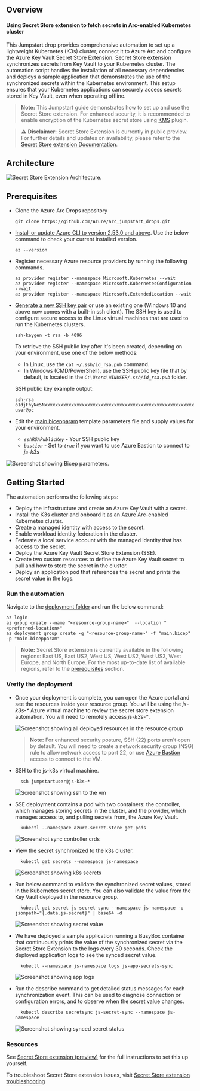 ## Overview

#### Using Secret Store extension to fetch secrets in Arc-enabled Kubernetes cluster
This Jumpstart drop provides comprehensive automation to set up a lightweight Kubernetes (K3s) cluster, connect it to Azure Arc and configure the Azure Key Vault Secret Store Extension. Secret Store extension synchronizes secrets from Key Vault to your Kubernetes cluster. The automation script handles the installation of all necessary dependencies and deploys a sample application that demonstrates the use of the synchronized secrets within the Kubernetes environment. This setup ensures that your Kubernetes applications can securely access secrets stored in Key Vault, even when operating offline.

> **Note:** This Jumpstart guide demonstrates how to set up and use the Secret Store extension. For enhanced security, it is recommended to enable encryption of the Kubernetes secret store using [KMS](https://kubernetes.io/docs/tasks/administer-cluster/kms-provider/) plugin.

> ⚠️ **Disclaimer:** Secret Store Extension is currently in public preview. For further details and updates on availability, please refer to the [Secret Store extension Documentation](https://learn.microsoft.com/en-us/azure/azure-arc/kubernetes/secret-store-extension).

## Architecture
![Secret Store Extension Architecture.](./artifacts/media/sseArcExtensionArch.png)

## Prerequisites
- Clone the Azure Arc Drops repository

    ```shell
    git clone https://github.com/Azure/arc_jumpstart_drops.git
    ```

- [Install or update Azure CLI to version 2.53.0 and above](https://learn.microsoft.com/cli/azure/install-azure-cli?view=azure-cli-latest). Use the below command to check your current installed version.

  ```shell
  az --version
  ```

- Register necessary Azure resource providers by running the following commands.

  ```shell
  az provider register --namespace Microsoft.Kubernetes --wait
  az provider register --namespace Microsoft.KubernetesConfiguration --wait
  az provider register --namespace Microsoft.ExtendedLocation --wait
  ```

- [Generate a new SSH key pair](https://learn.microsoft.com/azure/virtual-machines/linux/create-ssh-keys-detailed) or use an existing one (Windows 10 and above now comes with a built-in ssh client). The SSH key is used to configure secure access to the Linux virtual machines that are used to run the Kubernetes clusters.

  ```shell
  ssh-keygen -t rsa -b 4096
  ```

  To retrieve the SSH public key after it's been created, depending on your environment, use one of the below methods:
  - In Linux, use the `cat ~/.ssh/id_rsa.pub` command.
  - In Windows (CMD/PowerShell), use the SSH public key file that by default, is located in the _`C:\Users\WINUSER/.ssh/id_rsa.pub`_ folder.

  SSH public key example output:

  ```shell
  ssh-rsa o1djFhyNe5NxxxxxxxxxxxxxxxxxxxxxxxxxxxxxxxxxxxxxxxxxxxxxxxxxxxxxxxxaDU6LwM/BTO1c= user@pc
  ```

- Edit the [main.bicepparam](https://github.com/microsoft/azure_arc/blob/main/azure_jumpstart_arcbox/bicep/main.bicepparam) template parameters file and supply values for your environment.
  - _`sshRSAPublicKey`_ - Your SSH public key
  - _`bastion`_ - Set to _`true`_ if you want to use Azure Bastion to connect to _js-k3s_

![Screenshot showing Bicep parameters.](./artifacts/media/bicepParameters.png)

## Getting Started

The automation performs the following steps:

- Deploy the infrastructure and create an Azure Key Vault with a secret.
- Install the K3s cluster and onboard it as an Azure Arc-enabled Kubernetes cluster.
- Create a managed identity with access to the secret.
- Enable workload identity federation in the cluster.
- Federate a local service account with the managed identity that has access to the secret.
- Deploy the Azure Key Vault Secret Store Extension (SSE).
- Create two custom resources to define the Azure Key Vault secret to pull and how to store the secret in the cluster.
- Deploy an application pod that references the secret and prints the secret value in the logs.

### Run the automation

Navigate to the [deployment folder](https://raw.githubusercontent.com/Azure/arc_jumpstart_drops/sse/script_automation/arc_k8s_secret_store_extension/artifacts/Bicep/) and run the below command:

```shell
az login
az group create --name "<resource-group-name>"  --location "<preferred-location>"
az deployment group create -g "<resource-group-name>" -f "main.bicep" -p "main.bicepparam"
```

> **Note:** Secret Store extension is currently available in the following regions: East US, East US2, West US, West US2, West US3, West Europe, and North Europe. For the most up-to-date list of available regions, refer to the [prerequisites](https://learn.microsoft.com/en-gb/azure/azure-arc/kubernetes/secret-store-extension?tabs=arc-k8s#prerequisites) section.

### Verify the deployment

- Once your deployment is complete, you can open the Azure portal and see the resources inside your resource group. You will be using the _js-k3s-*_ Azure virtual machine to review the secret store extension automation. You will need to remotely access _js-k3s-*_.

  ![Screenshot showing all deployed resources in the resource group](./artifacts/media/deployed_resources.png)

   > **Note:** For enhanced security posture, SSH (22) ports aren't open by default. You will need to create a network security group (NSG) rule to allow network access to port 22, or use [Azure Bastion](https://learn.microsoft.com/azure/bastion/bastion-overview) access to connect to the VM.

- SSH to the js-k3s virtual machine.
  ```shell
    ssh jumpstartuser@js-k3s-*
  ```
  ![Screenshot showing ssh to the vm](./artifacts/media/ssh.png)

- SSE deployment contains a pod with two containers: the controller, which manages storing secrets in the cluster, and the provider, which manages access to, and pulling secrets from, the Azure Key Vault.
  ```shell
    kubectl --namespace azure-secret-store get pods
  ```
  ![Screenshot sync controller crds](./artifacts/media/sseController.png)

- View the secret synchronized to the k3s cluster.
  ```shell
    kubectl get secrets --namespace js-namespace
  ```
  ![Screenshot showing k8s secrets](./artifacts/media/syncK8sSecrets.png)

- Run below command to validate the synchronized secret values, stored in the Kubernetes secret store. You can also validate the value from the Key Vault deployed in the resource group.
  ```shell
    kubectl get secret js-secret-sync --namespace js-namespace -o jsonpath="{.data.js-secret}" | base64 -d
  ```
  ![Screenshot showing secret value](./artifacts/media/k8sSecrets.png)

- We have deployed a sample application running a BusyBox container that continuously prints the value of the synchronized secret via the Secret Store Extension to the logs every 30 seconds. Check the deployed application logs to see the synced secret value.
  ```shell
    kubectl --namespace js-namespace logs js-app-secrets-sync
  ```
  ![Screenshot showing app logs](./artifacts/media/appLogs.png)

- Run the describe command to get detailed status messages for each synchronization event. This can be used to diagnose connection or configuration errors, and to observe when the secret value changes.
  ```shell
    kubectl describe secretsync js-secret-sync --namespace js-namespace
  ```
  ![Screenshot showing synced secret status](./artifacts/media/syncK8sSecretsStatus.png)

### Resources

See [Secret Store extension (preview)](https://learn.microsoft.com/en-gb/azure/azure-arc/kubernetes/secret-store-extension) for the full instructions to set this up yourself.

To troubleshoot Secret Store extension issues, visit [Secret Store extension troubleshooting](https://learn.microsoft.com/en-us/azure/azure-arc/kubernetes/secret-store-extension#troubleshooting)
